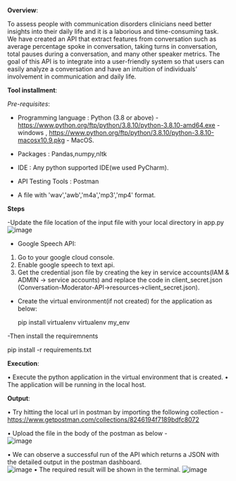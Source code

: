 
**Overview**:

To assess people with communication disorders clinicians need better insights into their daily life and it is a laborious and time-consuming task. We have created an API that extract features from conversation such as average percentage spoke in conversation, taking turns in conversation, total pauses during a conversation, and many other speaker metrics. The goal of this API is to integrate into a user-friendly system so that users can easily analyze a conversation and have an intuition of individuals' involvement in communication and daily life.

**Tool installment**:

*Pre-requisites*:

-	Programming language : Python (3.8 or above) - https://www.python.org/ftp/python/3.8.10/python-3.8.10-amd64.exe - windows , https://www.python.org/ftp/python/3.8.10/python-3.8.10-macosx10.9.pkg - MacOS.

-	Packages : Pandas,numpy,nltk
-	IDE : Any python supported IDE(we used PyCharm).
-	API Testing Tools : Postman
-	A file with 'wav','awb','m4a','mp3','mp4' format.

**Steps**

-Update the file location of the input file with your local directory in app.py
![image](https://user-images.githubusercontent.com/43305644/151613082-eb35f75f-1889-4b01-b829-2767e7cd89de.png)

- Google Speech API:
1.	Go to your google cloud console.
2.	Enable google speech to text api.
3.	Get the credential json file by creating the key in service accounts(IAM & ADMIN -> service accounts) and replace the code in client_secret.json (Conversation-Moderator-API->resources->client_secret.json).

- Create the virtual environment(if not created) for the application as below:

  pip install virtualenv
  virtualenv my_env

-Then install the requiremnents

  pip install -r requirements.txt

**Execution**:

•	Execute the python application in the virtual environment that is created.
•	The application will be running in the local host.  

**Output**:

•	Try hitting the local url in postman by importing the following collection - https://www.getpostman.com/collections/8246194f7189bdfc8072 


•	Upload the file in the body of the postman as below -  
![image](https://user-images.githubusercontent.com/43305644/151613634-7838e5b7-2ade-4103-a5d7-e345dc3bfae3.png)

•	We can observe a successful run of the API which returns a JSON with the detailed output in the postman dashboard.  
![image](https://user-images.githubusercontent.com/43305644/151622321-bdf2ff19-b6e5-4694-8ee5-064037979dda.png)
•	The required result will be shown in the terminal. 
![image](https://user-images.githubusercontent.com/43305644/151622345-0fb5c13e-f779-4d2b-ba1c-9f2a4a5f987e.png)

